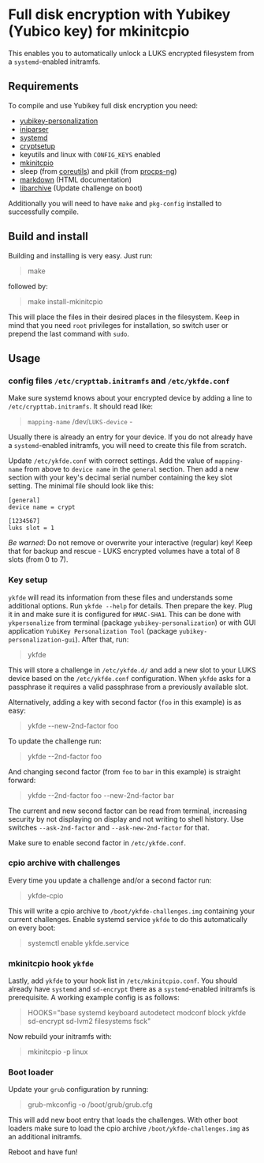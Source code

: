 Full disk encryption with Yubikey (Yubico key) for mkinitcpio
=============================================================

This enables you to automatically unlock a LUKS encrypted filesystem from
a `systemd`-enabled initramfs.

Requirements
------------

To compile and use Yubikey full disk encryption you need:

* [yubikey-personalization](https://github.com/Yubico/yubikey-personalization)
* [iniparser](http://ndevilla.free.fr/iniparser/)
* [systemd](http://www.freedesktop.org/wiki/Software/systemd/)
* [cryptsetup](http://code.google.com/p/cryptsetup/)
* keyutils and linux with `CONFIG_KEYS` enabled
* [mkinitcpio](https://projects.archlinux.org/mkinitcpio.git/)
* sleep (from [coreutils](http://www.gnu.org/software/coreutils)) and
  pkill (from [procps-ng](https://gitlab.com/procps-ng/procps))
* [markdown](http://daringfireball.net/projects/markdown/) (HTML documentation)
* [libarchive](http://www.libarchive.org/) (Update challenge on boot)

Additionally you will need to have `make` and `pkg-config` installed to
successfully compile.

Build and install
-----------------

Building and installing is very easy. Just run:

> make

followed by:

> make install-mkinitcpio

This will place the files in their desired places in the filesystem.
Keep in mind that you need `root` privileges for installation, so switch
user or prepend the last command with `sudo`.

Usage
-----

### config files `/etc/crypttab.initramfs` and `/etc/ykfde.conf`

Make sure systemd knows about your encrypted device by
adding a line to `/etc/crypttab.initramfs`. It should read like:

> `mapping-name` /dev/`LUKS-device` -

Usually there is already an entry for your device. If you do not already
have a `systemd`-enabled initramfs, you will need to create this file from
scratch.

Update `/etc/ykfde.conf` with correct settings. Add the value of
`mapping-name` from above to `device name` in the `general` section. Then
add a new section with your key's decimal serial number containing the key
slot setting. The minimal file should look like this:

    [general]
    device name = crypt

    [1234567]
    luks slot = 1

*Be warned*: Do not remove or overwrite your interactive (regular) key!
Keep that for backup and rescue - LUKS encrypted volumes have a total
of 8 slots (from 0 to 7).

### Key setup

`ykfde` will read its information from these files and understands some
additional options. Run `ykfde --help` for details. Then prepare
the key. Plug it in and make sure it is configured for `HMAC-SHA1`. This can
be done with `ykpersonalize` from terminal (package `yubikey-personalization`)
or with GUI application `YubiKey Personalization Tool` (package
`yubikey-personalization-gui`). After that, run:

> ykfde

This will store a challenge in `/etc/ykfde.d/` and add a new slot to
your LUKS device based on the `/etc/ykfde.conf` configuration. When
`ykfde` asks for a passphrase it requires a valid passphrase from a
previously available slot.

Alternatively, adding a key with second factor (`foo` in this example)
is as easy:

> ykfde --new-2nd-factor foo

To update the challenge run:

> ykfde --2nd-factor foo

And changing second factor (from `foo` to `bar` in this example) is
straight forward:

> ykfde --2nd-factor foo --new-2nd-factor bar

The current and new second factor can be read from terminal, increasing
security by not displaying on display and not writing to shell history.
Use switches `--ask-2nd-factor` and `--ask-new-2nd-factor` for that.

Make sure to enable second factor in `/etc/ykfde.conf`.

### cpio archive with challenges

Every time you update a challenge and/or a second factor run:

> ykfde-cpio

This will write a cpio archive to `/boot/ykfde-challenges.img` containing
your current challenges. Enable systemd service `ykfde` to do this
automatically on every boot:

> systemctl enable ykfde.service

### mkinitcpio hook `ykfde`

Lastly, add `ykfde` to your hook list in `/etc/mkinitcpio.conf`. You should
already have `systemd` and `sd-encrypt` there as a `systemd`-enabled
initramfs is prerequisite. A working example config is as follows:

> HOOKS="base systemd keyboard autodetect modconf block ykfde sd-encrypt sd-lvm2 filesystems fsck"

Now rebuild your initramfs with:

> mkinitcpio -p linux

### Boot loader

Update your `grub` configuration by running:

> grub-mkconfig -o /boot/grub/grub.cfg

This will add new boot entry that loads the challenges. With other boot
loaders make sure to load the cpio archive `/boot/ykfde-challenges.img`
as an additional initramfs.

Reboot and have fun!
